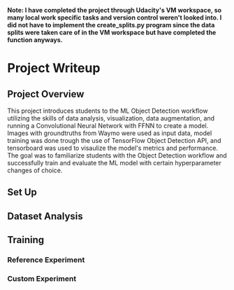 __Note: I have completed the project through Udacity's VM workspace, so many local work specific tasks and version control weren't looked into. I did not have to implement the create_splits.py program since the data splits were taken care of in the VM workspace but have completed the function anyways.__ 
# Project Writeup

## Project Overview
This project introduces students to the ML Object Detection workflow utilizing the skills of data analysis, visualization, data augmentation, and running a Convolutional Neural Network with FFNN to create a model. Images with groundtruths from Waymo were used as input data, model training was done trough the use of TensorFlow Object Detection API, and tensorboard was used to visaulize the model's metrics and performance. The goal was to familiarize students with the Object Detection workflow and successfully train and evaluate the ML model with certain hyperparameter changes of choice.

## Set Up

## Dataset Analysis

## Training
### Reference Experiment
### Custom Experiment

